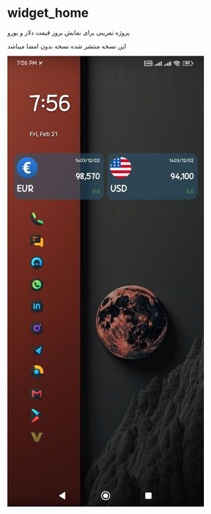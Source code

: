 # widget_home

پروژه تمرینی برای نمایش بروز قیمت دلار و یورو 

این نسخه منتشر شده نسخه بدون امضا میباشد 



![alt text](https://github.com/RaminBgrn/home_widget/blob/main/screen_shots/photo_2025-02-21_19-57-29.jpg?row=true)




